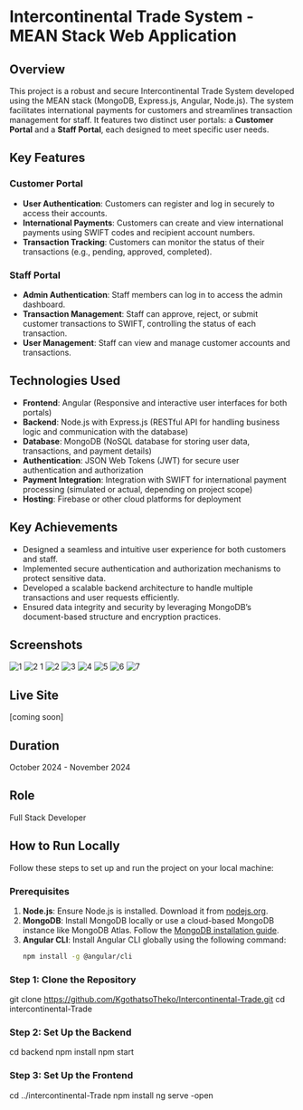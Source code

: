 # Intercontinental Trade System - MEAN Stack Web Application

## Overview
This project is a robust and secure Intercontinental Trade System developed using the MEAN stack (MongoDB, Express.js, Angular, Node.js). The system facilitates international payments for customers and streamlines transaction management for staff. It features two distinct user portals: a **Customer Portal** and a **Staff Portal**, each designed to meet specific user needs.

## Key Features

### Customer Portal
- **User Authentication**: Customers can register and log in securely to access their accounts.
- **International Payments**: Customers can create and view international payments using SWIFT codes and recipient account numbers.
- **Transaction Tracking**: Customers can monitor the status of their transactions (e.g., pending, approved, completed).

### Staff Portal
- **Admin Authentication**: Staff members can log in to access the admin dashboard.
- **Transaction Management**: Staff can approve, reject, or submit customer transactions to SWIFT, controlling the status of each transaction.
- **User Management**: Staff can view and manage customer accounts and transactions.

## Technologies Used
- **Frontend**: Angular (Responsive and interactive user interfaces for both portals)
- **Backend**: Node.js with Express.js (RESTful API for handling business logic and communication with the database)
- **Database**: MongoDB (NoSQL database for storing user data, transactions, and payment details)
- **Authentication**: JSON Web Tokens (JWT) for secure user authentication and authorization
- **Payment Integration**: Integration with SWIFT for international payment processing (simulated or actual, depending on project scope)
- **Hosting**: Firebase or other cloud platforms for deployment

## Key Achievements
- Designed a seamless and intuitive user experience for both customers and staff.
- Implemented secure authentication and authorization mechanisms to protect sensitive data.
- Developed a scalable backend architecture to handle multiple transactions and user requests efficiently.
- Ensured data integrity and security by leveraging MongoDB’s document-based structure and encryption practices.

## Screenshots
![1](https://github.com/user-attachments/assets/ac84dc39-553b-4357-860f-04c367b5c2ad)
![2 1](https://github.com/user-attachments/assets/3e9c537c-f2cd-472e-9c26-8a91e7910148)
![2](https://github.com/user-attachments/assets/0e9b4cf3-f851-497d-8572-818916dd09c9)
![3](https://github.com/user-attachments/assets/ada47dba-f5e7-4774-be23-3a82f44c9dc2)
![4](https://github.com/user-attachments/assets/2edb7c29-ddef-45c3-98de-3a04b0c592be)
![5](https://github.com/user-attachments/assets/90855ebb-eb92-4b2c-91e4-c6063267e112)
![6](https://github.com/user-attachments/assets/6cbf3252-8c4c-40dd-b624-359b123909ea)
![7](https://github.com/user-attachments/assets/af822f24-03af-4bbd-b828-62a3ffd9bae8)


## Live Site
[coming soon]

## Duration
October 2024 - November 2024

## Role
Full Stack Developer

## How to Run Locally

Follow these steps to set up and run the project on your local machine:

### Prerequisites
1. **Node.js**: Ensure Node.js is installed. Download it from [nodejs.org](https://nodejs.org/).
2. **MongoDB**: Install MongoDB locally or use a cloud-based MongoDB instance like MongoDB Atlas. Follow the [MongoDB installation guide](https://docs.mongodb.com/manual/installation/).
3. **Angular CLI**: Install Angular CLI globally using the following command:
   ```bash
   npm install -g @angular/cli

### Step 1: Clone the Repository
git clone https://github.com/KgothatsoTheko/Intercontinental-Trade.git
cd intercontinental-Trade

### Step 2: Set Up the Backend
cd backend
npm install
npm start

### Step 3: Set Up the Frontend
cd ../intercontinental-Trade
npm install
ng serve -open
